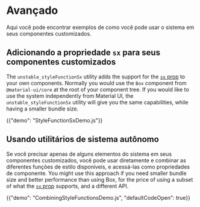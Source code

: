 # Avançado

<p class="description">Aqui você pode encontrar exemplos de como você pode usar o sistema em seus componentes customizados.</p>

## Adicionando a propriedade `sx` para seus componentes customizados

The `unstable_styleFunctionSx` utility adds the support for the [`sx` prop](/system/basics/#the-sx-prop) to your own components. Normally you would use the `Box` component from `@material-ui/core` at the root of your component tree. If you would like to use the system independently from Material UI, the `unstable_styleFunctionSx` utility will give you the same capabilities, while having a smaller bundle size.

{{"demo": "StyleFunctionSxDemo.js"}}

## Usando utilitários de sistema autônomo

Se você precisar apenas de alguns elementos do sistema em seus componentes customizados, você pode usar diretamente e combinar as diferentes funções de estilo disponíveis, e acessá-las como propriedades de componente. You might use this approach if you need smaller bundle size and better performance than using Box, for the price of using a subset of what the [`sx` prop](/system/basics/#the-sx-prop) supports, and a different API.

{{"demo": "CombiningStyleFunctionsDemo.js", "defaultCodeOpen": true}}
